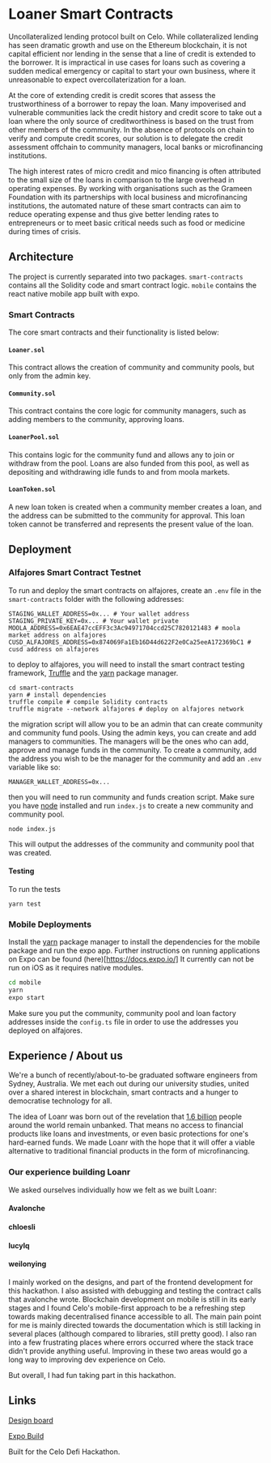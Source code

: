 # Loaner Smart Contracts

Uncollateralized lending protocol built on Celo. While collateralized lending has seen dramatic growth and use on the Ethereum blockchain, it is not capital efficient nor lending in the sense that a line of credit is extended to the borrower. It is impractical in use cases for loans such as covering a sudden medical emergency or capital to start your own business, where it unreasonable to expect overcollaterization for a loan.

At the core of extending credit is credit scores that assess the trustworthiness of a borrower to repay the loan. Many impoverised and vulnerable communities lack the credit history and credit score to take out a loan where the only source of creditworthiness is based on the trust from other members of the community. In the absence of protocols on chain to verify and compute credit scores, our solution is to delegate the credit assessment offchain to community managers, local banks or microfinancing institutions.

The high interest rates of micro credit and mico financing is often attributed to the small size of the loans in comparison to the large overhead in operating expenses. By working with organisations such as the Grameen Foundation with its partnerships with local business and microfinancing institutions, the automated nature of these smart contracts can aim to reduce operating expense and thus give better lending rates to entrepreneurs or to meet basic critical needs such as food or medicine during times of crisis.

## Architecture

The project is currently separated into two packages. `smart-contracts` contains all the Solidity code and smart contract logic. `mobile` contains the react native mobile app built with expo.

### Smart Contracts

The core smart contracts and their functionality is listed below:

#### `Loaner.sol`

This contract allows the creation of community and community pools, but only from the admin key.

#### `Community.sol`

This contract contains the core logic for community managers, such as adding members to the community, approving loans.

#### `LoanerPool.sol`

This contains logic for the community fund and allows any to join or withdraw from the pool. Loans are also funded from this pool, as well as depositing and withdrawing idle funds to and from moola markets.

#### `LoanToken.sol`

A new loan token is created when a community member creates a loan, and the address can be submitted to the community for approval. This loan token cannot be transferred and represents the present value of the loan.

## Deployment

### Alfajores Smart Contract Testnet

To run and deploy the smart contracts on alfajores, create an `.env` file in the `smart-contracts` folder with the following addresses:

```
STAGING_WALLET_ADDRESS=0x... # Your wallet address
STAGING_PRIVATE_KEY=0x... # Your wallet private
MOOLA_ADDRESS=0x6EAE47ccEFF3c3Ac94971704ccd25C7820121483 # moola market address on alfajores
CUSD_ALFAJORES_ADDRESS=0x874069Fa1Eb16D44d622F2e0Ca25eeA172369bC1 # cusd address on alfajores
```

to deploy to alfajores, you will need to install the smart contract testing framework, [Truffle](https://github.com/trufflesuite/truffle) and the [yarn](https://yarnpkg.com/) package manager.

```
cd smart-contracts
yarn # install dependencies
truffle compile # compile Solidity contracts
truffle migrate --network alfajores # deploy on alfajores network
```

the migration script will allow you to be an admin that can create community and community fund pools. Using the admin keys, you can create and add managers to communities. The managers will be the ones who can add, approve and manage funds in the community. To create a community, add the address you wish to be the manager for the community and add an `.env` variable like so:

```
MANAGER_WALLET_ADDRESS=0x...
```

then you will need to run community and funds creation script. Make sure you have [node](https://nodejs.org/en/)  installed and run `index.js` to create a new community and community pool.

```
node index.js
```

This will output the addresses of the community and community pool that was created.

#### Testing

To run the tests

```
yarn test
```

### Mobile Deployments

Install the [yarn](https://yarnpkg.com/) package manager to install the dependencies for the mobile package and run the expo app. Further instructions on running applications on Expo can be found (here)[https://docs.expo.io/] It currently can not be run on iOS as it requires native modules.

```bash
cd mobile
yarn
expo start
```

Make sure you put the community, community pool and loan factory addresses inside the `config.ts` file in order to use the addresses you deployed on alfajores.

## Experience / About us

We're a bunch of recently/about-to-be graduated software engineers from Sydney, Australia. We met each out during our university
studies, united over a shared interest in blockchain, smart contracts and a hunger to democratise technology for all.

The idea of Loanr was born out of the revelation that [1.6 billion](https://www.gfmag.com/global-data/economic-data/worlds-most-unbanked-countries) people around the world remain unbanked.
That means no access to financial products like loans and investments, or even basic protections for one's hard-earned funds. We made Loanr with the hope that it will offer a viable
alternative to traditional financial products in the form of microfinancing.

### Our experience building Loanr
We asked ourselves individually how we felt as we built Loanr:

#### Avalonche

#### chloesli

#### lucylq

#### weilonying
I mainly worked on the designs, and part of the frontend development for this hackathon. I also
assisted with debugging and testing the contract calls that avalonche wrote. Blockchain development on
mobile is still in its early stages and I found Celo's mobile-first approach to be a refreshing
step towards making decentralised finance accessible to all. The main pain point for me is mainly
directed towards the documentation which is still lacking in several places (although compared to libraries, still pretty good).
I also ran into a few frustrating places where errors occurred where the stack trace didn't provide
anything useful. Improving in these two areas would go a long way to improving dev experience on Celo.

But overall, I had fun taking part in this hackathon.

## Links

[Design board](https://www.figma.com/file/zqQYDMcWqvkqlaHuRBBe1h/Loanr?node-id=0%3A1)

[Expo Build](https://expo.io/@avalonche/projects/loaner)

Built for the Celo Defi Hackathon.
